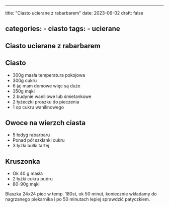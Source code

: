 

---
title: "Ciasto ucierane z rabarbarem"
date: 2023-06-02
draft: false

categories:
    - ciasto
tags:
    - ucierane
---

## Ciasto ucierane z rabarbarem 


## Ciasto

* 300g masła temperatura pokojowa
* 300g cukru
* 6 jaj mam domowe więc są duże
* 350g mąki
* 2 budynie waniliowe lub śmietankowe
* 2 łyżeczki proszku do pieczenia
* 1 op cukru wanilinowego

## Owoce na wierzch ciasta

* 5 łodyg rabarbaru
* Ponad pół szklanki cukru
* 3 łyżki bułki tartej

## Kruszonka

* Ok 40 g masła
* 2 łyżki cukru pudru
* 80-90g mąki

Blaszka 24x24 piec w temp. 180st, ok 50 minut, koniecznie wkładamy do nagrzanego piekarnika i po 50 minutach lepiej sprawdzić patyczkiem.